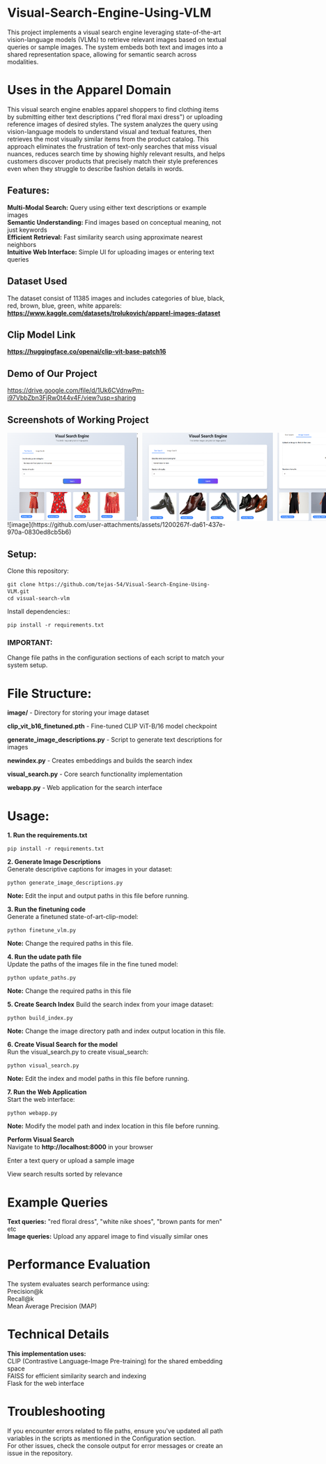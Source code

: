 # Visual-Search-Engine-Using-VLM
This project implements a visual search engine leveraging state-of-the-art vision-language models (VLMs) to retrieve relevant images based on textual queries or sample images. The system embeds both text and images into a shared representation space, allowing for semantic search across modalities.

# Uses in the Apparel Domain  
This visual search engine enables apparel shoppers to find clothing items by submitting either text descriptions ("red floral maxi dress") or uploading reference images of desired styles. The system analyzes the query using vision-language models to understand visual and textual features, then retrieves the most visually similar items from the product catalog. This approach eliminates the frustration of text-only searches that miss visual nuances, reduces search time by showing highly relevant results, and helps customers discover products that precisely match their style preferences even when they struggle to describe fashion details in words.  

## Features:  
__Multi-Modal Search:__ Query using either text descriptions or example images  
__Semantic Understanding:__ Find images based on conceptual meaning, not just keywords  
__Efficient Retrieval:__ Fast similarity search using approximate nearest neighbors  
__Intuitive Web Interface:__ Simple UI for uploading images or entering text queries    

## Dataset Used  
The dataset consist of 11385 images and includes categories of blue, black, red, brown, blue, green, white apparels:
**https://www.kaggle.com/datasets/trolukovich/apparel-images-dataset**  

## Clip Model Link  
**https://huggingface.co/openai/clip-vit-base-patch16**  

## Demo of Our Project  
https://drive.google.com/file/d/1Uk6CVdnwPm-i97VbbZbn3FjRw0t44v4F/view?usp=sharing  

## Screenshots of Working Project  

<div style="display: flex; gap: 10px;">
  <img src="Screenshot 2025-04-05 222201.png" alt="Screenshot 1" width="300"/>
  <img src="Screenshot 2025-04-05 222304.png" alt="Screenshot 2" width="300"/>
  <img src="Screenshot 2025-04-05 222359.png" alt="Screenshot 3" width="300"/>
</div>
![image](https://github.com/user-attachments/assets/1200267f-da61-437e-970a-0830ed8cb5b6)

## Setup:  
Clone this repository:  
```
git clone https://github.com/tejas-54/Visual-Search-Engine-Using-VLM.git
cd visual-search-vlm
```
Install dependencies::  
```
pip install -r requirements.txt
```
### IMPORTANT: 
Change file paths in the configuration sections of each script to match your system setup.  

# File Structure:  
**image/** - Directory for storing your image dataset  

**clip_vit_b16_finetuned.pth** - Fine-tuned CLIP ViT-B/16 model checkpoint  

**generate_image_descriptions.py** - Script to generate text descriptions for images  

**newindex.py** - Creates embeddings and builds the search index  

**visual_search.py** - Core search functionality implementation  

**webapp.py** - Web application for the search interface  

# Usage:  
**1. Run the requirements.txt**  
```
pip install -r requirements.txt
```
**2. Generate Image Descriptions**  
Generate descriptive captions for images in your dataset:  
```
python generate_image_descriptions.py
```
**Note:** Edit the input and output paths in this file before running.  

**3. Run the finetuning code**  
Generate a finetuned state-of-art-clip-model:  
```
python finetune_vlm.py
```
**Note:** Change the required paths in this file.  

**4. Run the udate path file**  
Update the paths of the images file in the fine tuned model:  
```
python update_paths.py
```
**Note:** Change the required paths in this file  

**5. Create Search Index**
Build the search index from your image dataset:
```
python build_index.py
```
**Note:** Change the image directory path and index output location in this file.  

**6. Create Visual Search for the model**  
Run the visual_search.py to create visual_search:  
```
python visual_search.py
```
**Note:** Edit the index and model paths in this file before running.    

**7. Run the Web Application**  
Start the web interface:  
```
python webapp.py
```
**Note:** Modify the model path and index location in this file before running.    

**Perform Visual Search**   
Navigate to **http://localhost:8000** in your browser   

Enter a text query or upload a sample image  

View search results sorted by relevance  

# Example Queries  
**Text queries:** "red floral dress", "white nike shoes", "brown pants for men" etc  
**Image queries:** Upload any apparel image to find visually similar ones  


# Performance Evaluation  
The system evaluates search performance using:  
Precision@k  
Recall@k  
Mean Average Precision (MAP)  

# Technical Details  
**This implementation uses:**    
CLIP (Contrastive Language-Image Pre-training) for the shared embedding space  
FAISS for efficient similarity search and indexing  
Flask for the web interface  

# Troubleshooting
If you encounter errors related to file paths, ensure you've updated all path variables in the scripts as mentioned in the Configuration section.  
For other issues, check the console output for error messages or create an issue in the repository.  




